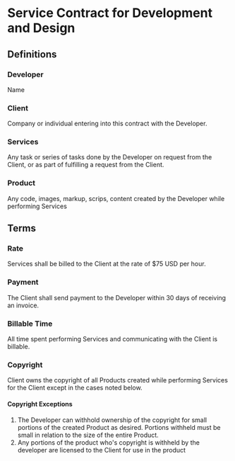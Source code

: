 # Service Contract for Development and Design

## Definitions

### Developer
Name 

### Client
Company or individual entering into this contract with the Developer.

### Services
Any task or series of tasks done by the Developer on request from the Client,
or as part of fulfilling a request from the Client.

### Product
Any code, images, markup, scrips, content created by the Developer while
performing Services

## Terms

### Rate
Services shall be billed to the Client at the rate of $75 USD per hour.

### Payment
The Client shall send payment to the Developer within 30 days of receiving
an invoice.

### Billable Time
All time spent performing Services and communicating with the Client is
billable.

### Copyright
Client owns the copyright of all Products created while performing Services for
the Client except in the cases noted below.

#### Copyright Exceptions
1. The Developer can withhold ownership of the copyright for small portions of
the created Product as desired.  Portions withheld must be small in relation
to the size of the entire Product.
2. Any portions of the product who's copyright is withheld by the developer
are licensed to the Client for use in the product